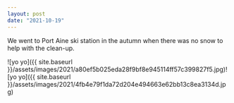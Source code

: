 ```yaml
---
layout: post
date: "2021-10-19"
---
```


We went to Port Aine ski station in the autumn when there was no snow to help with the clean-up.

![yo yo]({{ site.baseurl }}/assets/images/2021/a80ef5b025eda28f9bf8e945114ff57c399827f5.jpg)![yo yo]({{ site.baseurl }}/assets/images/2021/4fb4e79f1da72d204e494663e62bb13c8ea3134d.jpg)

